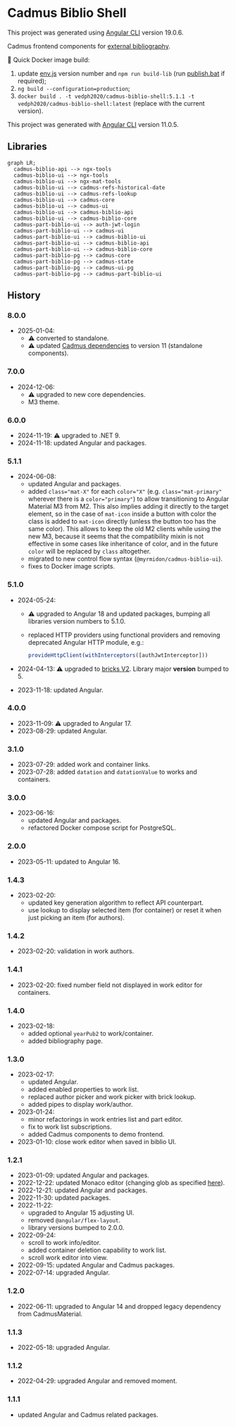 # Cadmus Biblio Shell

This project was generated using [Angular CLI](https://github.com/angular/angular-cli) version 19.0.6.

Cadmus frontend components for [external bibliography](https://github.com/vedph/cadmus_biblioapi).

🐋 Quick Docker image build:

1. update [env.js](src/env.js) version number and `npm run build-lib` (run [publish.bat](publish.bat) if required);
2. `ng build --configuration=production`;
3. `docker build . -t vedph2020/cadmus-biblio-shell:5.1.1 -t vedph2020/cadmus-biblio-shell:latest` (replace with the current version).

This project was generated with [Angular CLI](https://github.com/angular/angular-cli) version 11.0.5.

## Libraries

```mermaid
graph LR;
  cadmus-biblio-api --> ngx-tools
  cadmus-biblio-ui --> ngx-tools
  cadmus-biblio-ui --> ngx-mat-tools
  cadmus-biblio-ui --> cadmus-refs-historical-date
  cadmus-biblio-ui --> cadmus-refs-lookup
  cadmus-biblio-ui --> cadmus-core
  cadmus-biblio-ui --> cadmus-ui
  cadmus-biblio-ui --> cadmus-biblio-api
  cadmus-biblio-ui --> cadmus-biblio-core
  cadmus-part-biblio-ui --> auth-jwt-login
  cadmus-part-biblio-ui --> cadmus-ui
  cadmus-part-biblio-ui --> cadmus-biblio-ui
  cadmus-part-biblio-ui --> cadmus-biblio-api
  cadmus-part-biblio-ui --> cadmus-biblio-core
  cadmus-part-biblio-pg --> cadmus-core
  cadmus-part-biblio-pg --> cadmus-state
  cadmus-part-biblio-pg --> cadmus-ui-pg
  cadmus-part-biblio-pg --> cadmus-part-biblio-ui
```

## History

### 8.0.0

- 2025-01-04:
  - ⚠️ converted to standalone.
  - ⚠️ updated [Cadmus dependencies](https://github.com/vedph/cadmus-shell-v3) to version 11 (standalone components).

### 7.0.0

- 2024-12-06:
  - ⚠️ upgraded to new core dependencies.
  - M3 theme.

### 6.0.0

- 2024-11-19: ⚠️ upgraded to .NET 9.
- 2024-11-18: updated Angular and packages.

### 5.1.1

- 2024-06-08:
  - updated Angular and packages.
  - added `class="mat-X"` for each `color="X"` (e.g. `class="mat-primary"` wherever there is a `color="primary"`) to allow transitioning to Angular Material M3 from M2. This also implies adding it directly to the target element, so in the case of `mat-icon` inside a button with color the class is added to `mat-icon` directly (unless the button too has the same color). This allows to keep the old M2 clients while using the new M3, because it seems that the compatibility mixin is not effective in some cases like inheritance of color, and in the future `color` will be replaced by `class` altogether.
  - migrated to new control flow syntax (`@myrmidon/cadmus-biblio-ui`).
  - fixes to Docker image scripts.

### 5.1.0

- 2024-05-24:
  - ⚠️ upgraded to Angular 18 and updated packages, bumping all libraries version numbers to 5.1.0.
  - replaced HTTP providers using functional providers and removing deprecated Angular HTTP module, e.g.:

    ```ts
    provideHttpClient(withInterceptors([authJwtInterceptor]))
    ```

- 2024-04-13: ⚠️ upgraded to [bricks V2](https://github.com/vedph/cadmus-bricks-shell-v2). Library major **version** bumped to 5.
- 2023-11-18: updated Angular.

### 4.0.0

- 2023-11-09: ⚠️ upgraded to Angular 17.
- 2023-08-29: updated Angular.

### 3.1.0

- 2023-07-29: added work and container links.
- 2023-07-28: added `datation` and `datationValue` to works and containers.

### 3.0.0

- 2023-06-16:
  - updated Angular and packages.
  - refactored Docker compose script for PostgreSQL.

### 2.0.0

- 2023-05-11: updated to Angular 16.

### 1.4.3

- 2023-02-20:
  - updated key generation algorithm to reflect API counterpart.
  - use lookup to display selected item (for container) or reset it when just picking an item (for authors).

### 1.4.2

- 2023-02-20: validation in work authors.

### 1.4.1

- 2023-02-20: fixed number field not displayed in work editor for containers.

### 1.4.0

- 2023-02-18:
  - added optional `yearPub2` to work/container.
  - added bibliography page.

### 1.3.0

- 2023-02-17:
  - updated Angular.
  - added enabled properties to work list.
  - replaced author picker and work picker with brick lookup.
  - added pipes to display work/author.
- 2023-01-24:
  - minor refactorings in work entries list and part editor.
  - fix to work list subscriptions.
  - added Cadmus components to demo frontend.
- 2023-01-10: close work editor when saved in biblio UI.

### 1.2.1

- 2023-01-09: updated Angular and packages.
- 2022-12-22: updated Monaco editor (changing glob as specified [here](https://github.com/atularen/ngx-monaco-editor)).
- 2022-12-21: updated Angular and packages.
- 2022-11-30: updated packages.
- 2022-11-22:
  - upgraded to Angular 15 adjusting UI.
  - removed `@angular/flex-layout`.
  - library versions bumped to 2.0.0.
- 2022-09-24:
  - scroll to work info/editor.
  - added container deletion capability to work list.
  - scroll work editor into view.
- 2022-09-15: updated Angular and Cadmus packages.
- 2022-07-14: upgraded Angular.

### 1.2.0

- 2022-06-11: upgraded to Angular 14 and dropped legacy dependency from CadmusMaterial.

### 1.1.3

- 2022-05-18: upgraded Angular.

### 1.1.2

- 2022-04-29: upgraded Angular and removed moment.

### 1.1.1

- updated Angular and Cadmus related packages.
